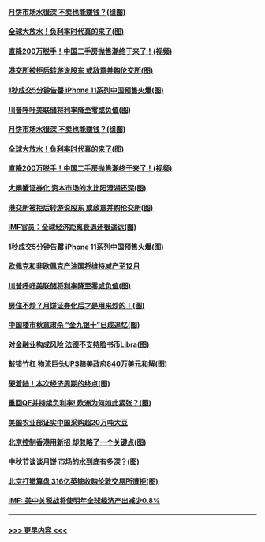 #### [月饼市场水很深 不卖也能赚钱？(组图)](../pages/p5/907365.md?t=09150222) 
#### [全球大放水！负利率时代真的来了(图)](../pages/p5/907372.md?t=09150222) 
#### [直降200万脱手！中国二手房抛售潮终于来了！(视频)](../pages/p5/907361.md?t=09150222) 
#### [港交所被拒后转游说股东 或敌意并购伦交所(图)](../pages/p5/907380.md?t=09150222) 
#### [1秒成交5分钟告罄 iPhone 11系列中国预售火爆(图)](../pages/p5/907373.md?t=09150222) 
#### [川普呼吁美联储将利率降至零或负值(图)](../pages/p5/907303.md?t=09150222) 
#### [月饼市场水很深 不卖也能赚钱？(组图)](../pages/p5/907365.md?t=09150222) 
#### [全球大放水！负利率时代真的来了(图)](../pages/p5/907372.md?t=09150222) 
#### [直降200万脱手！中国二手房抛售潮终于来了！(视频)](../pages/p5/907361.md?t=09150222) 
#### [大闸蟹证券化 资本市场的水比阳澄湖还深(图)](../pages/p5/907370.md?t=09150222) 
#### [港交所被拒后转游说股东 或敌意并购伦交所(图)](../pages/p5/907380.md?t=09150222) 
#### [IMF官员：全球经济距离衰退还很遥远(图)](../pages/p5/907377.md?t=09150222) 
#### [1秒成交5分钟告罄 iPhone 11系列中国预售火爆(图)](../pages/p5/907373.md?t=09150222) 
#### [欧佩克和非欧佩克产油国将维持减产至12月](../pages/p5/907339.md?t=09150222) 
#### [川普呼吁美联储将利率降至零或负值(图)](../pages/p5/907303.md?t=09150222) 
#### [房住不炒？月饼证券化后才是用来炒的！(图)](../pages/p5/907337.md?t=09150222) 
#### [中国楼市秋意肃杀 “金九银十”已成追忆(图)](../pages/p5/907275.md?t=09150222) 
#### [对金融业构成风险 法德不支持脸书币Libra(图)](../pages/p5/907312.md?t=09150222) 
#### [敲错竹杠 物流巨头UPS赔美政府840万美元和解(图)](../pages/p5/907308.md?t=09150222) 
#### [硬着陆！本次经济周期的终点(图)](../pages/p5/907268.md?t=09150222) 
#### [重回QE并持续负利率! 欧洲为何如此紧张？(图)](../pages/p5/907269.md?t=09150222) 
#### [美国农业部证实中国采购超20万吨大豆](../pages/p5/907287.md?t=09150222) 
#### [北京控制香港用新招 却忽略了一个关键点(图)](../pages/p5/907256.md?t=09150222) 
#### [中秋节谈谈月饼 市场的水到底有多深？(图)](../pages/p5/907241.md?t=09150222) 
#### [北京打错算盘 316亿英镑收购伦敦交易所遭拒(图)](../pages/p5/907236.md?t=09150222) 
#### [IMF: 美中关税战将使明年全球经济产出减少0.8%](../pages/p5/907233.md?t=09150222) 

----
#### [ >>> 更早内容 <<< ](../indexes/p5-earlier.md)
